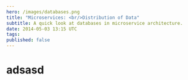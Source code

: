 ```yaml
---
hero: /images/databases.png
title: "Microservices: <br/>Distribution of Data"
subtitle: A quick look at databases in microservice architecture.
date: 2014-05-03 13:15 UTC
tags:
published: false
---
```


<h1>adsasd</h1>
